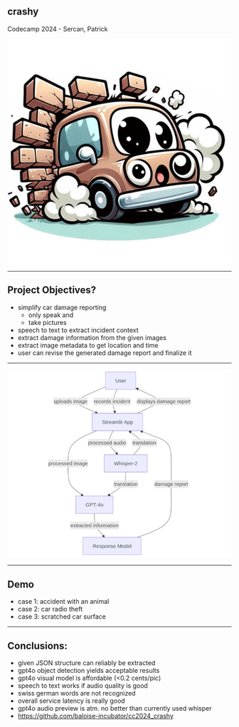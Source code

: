 ## crashy
Codecamp 2024 - Sercan, Patrick

![crashy](crashy.jpg)

---

## Project Objectives?
- simplify car damage reporting
  - only speak and
  - take pictures
- speech to text to extract incident context
- extract damage information from the given images
- extract image metadata to get location and time
- user can revise the generated damage report and finalize it
---

![crashy process flow](process_flow.jpg)

---

## Demo
- case 1: accident with an animal
- case 2: car radio theft
- case 3: scratched car surface

---

## Conclusions:
- given JSON structure can reliably be extracted
- gpt4o object detection yields acceptable results
- gpt4o visual model is affordable (<0.2 cents/pic)
- speech to text works if audio quality is good
- swiss german words are not recognized
- overall service latency is really good
- gpt4o audio preview is atm. no better than currently used whisper
- https://github.com/baloise-incubator/cc2024_crashy
